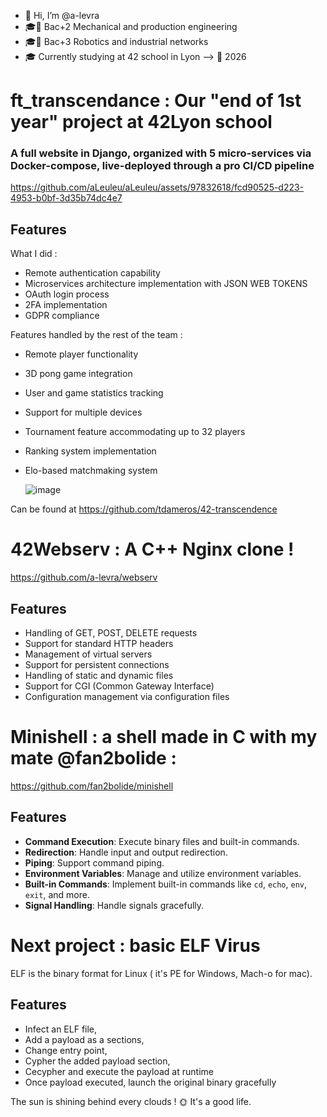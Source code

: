 - 👋 Hi, I’m @a-levra
- 🎓📜 Bac+2 Mechanical and production engineering
- 🎓📜 Bac+3 Robotics and industrial networks
- 🎓 Currently studying at 42 school in Lyon --> 📜 2026


# ft_transcendance : Our "end of 1st year" project at 42Lyon school
### A full website in Django, organized with 5 micro-services via Docker-compose, live-deployed through a pro CI/CD pipeline

https://github.com/aLeuleu/aLeuleu/assets/97832618/fcd90525-d223-4953-b0bf-3d35b74dc4e7

## Features

What I did : 
- Remote authentication capability
- Microservices architecture implementation with JSON WEB TOKENS
- OAuth login process
- 2FA implementation
- GDPR compliance

Features handled by the rest of the team : 
- Remote player functionality
- 3D pong game integration
- User and game statistics tracking
- Support for multiple devices
- Tournament feature accommodating up to 32 players
- Ranking system implementation
- Elo-based matchmaking system

  ![image](https://github.com/a-levra/a-levra/assets/97832618/f9e9ee5b-031c-4db5-a07d-3eac56d65b9c)


Can be found at
https://github.com/tdameros/42-transcendence

# 42Webserv : A C++ Nginx clone ! 
 https://github.com/a-levra/webserv

## Features

- Handling of GET, POST, DELETE requests
- Support for standard HTTP headers
- Management of virtual servers
- Support for persistent connections
- Handling of static and dynamic files
- Support for CGI (Common Gateway Interface)
- Configuration management via configuration files

# Minishell : a shell made in C with my mate @fan2bolide :
 https://github.com/fan2bolide/minishell

## Features

- **Command Execution**: Execute binary files and built-in commands.
- **Redirection**: Handle input and output redirection.
- **Piping**: Support command piping.
- **Environment Variables**: Manage and utilize environment variables.
- **Built-in Commands**: Implement built-in commands like `cd`, `echo`, `env`, `exit`, and more.
- **Signal Handling**: Handle signals gracefully.

# Next project : basic ELF Virus 

ELF is the binary format for Linux ( it's PE for Windows, Mach-o for mac).

## Features 
- Infect an ELF file, 
- Add a payload as a sections, 
- Change entry point, 
- Cypher the added payload section, 
- Cecypher and execute the payload at runtime
- Once payload executed, launch the original binary gracefully

The sun is shining behind every clouds ! 🌞 It's a good life.
